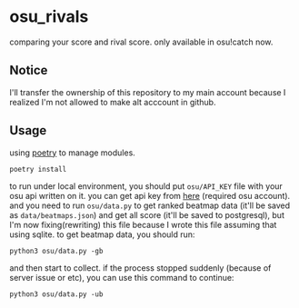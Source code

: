 # osu_rivals

comparing your score and rival score. only available in osu!catch now.

## Notice

I'll transfer the ownership of this repository to my main account because I realized I'm not allowed to make alt acccount in github.

## Usage

using [poetry](https://python-poetry.org/) to manage modules.

```
poetry install
```

to run under local environment, you should put `osu/API_KEY` file with your osu api written on it. you can get api key from [here](https://osu.ppy.sh/p/api/) (required osu account).
and you need to run `osu/data.py` to get ranked beatmap data (it'll be saved as `data/beatmaps.json`) and get all score (it'll be saved to postgresql), but I'm now fixing(rewriting) this file because I wrote this file assuming that using sqlite.
to get beatmap data, you should run:

```
python3 osu/data.py -gb
```

and then start to collect. if the process stopped suddenly (because of server issue or etc), you can use this command to continue:

```
python3 osu/data.py -ub
```
